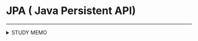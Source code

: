 # JPA ( Java Persistent API)
****



<details>
    <summary>STUDY MEMO</summary>
        <div markdown="1">


        </div>
</details>
